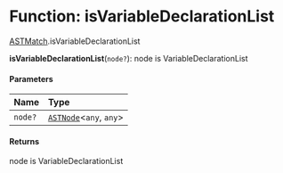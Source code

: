 # Function: isVariableDeclarationList

[ASTMatch](/auto-docs/variable-core/modules/ASTMatch.md).isVariableDeclarationList

**isVariableDeclarationList**(`node?`): node is VariableDeclarationList

#### Parameters

| Name | Type |
| :------ | :------ |
| `node?` | [`ASTNode`](/auto-docs/variable-core/classes/ASTNode.md)<`any`, `any`> |

#### Returns

node is VariableDeclarationList
